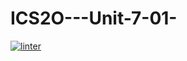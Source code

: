 # ICS2O---Unit-7-01-
[![linter](https://github.com/Joy-sureshkumar/CS2O---Unit-7-01-/workflows/linter/badge.svg)](https://github.com/marketplace/actions/super-linter)
